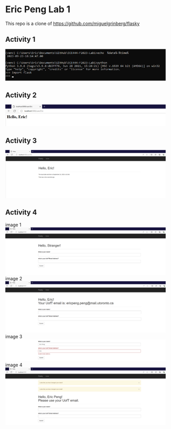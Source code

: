 # Eric Peng Lab 1

This repo is a clone of https://github.com/miguelgrinberg/flasky

## Activity 1
![Activity 1](Lab1Activity1.png)

## Activity 2
![Activity 2](Lab1Activity2.png)

## Activity 3
![Activity 3](Lab1Activty3.png)

## Activity 4
image 1
![Activity 4](Lab1Activity4.1.png)
image 2
![Activity 4](Lab1Activity4.2.png)
image 3
![Activity 4](Lab1Activity4.3.png)
image 4
![Activity 4](Lab1Activity4.4.png)
